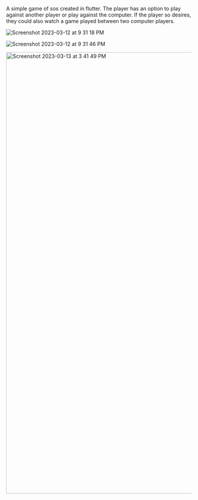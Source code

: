 A simple game of sos created in flutter. The player has an option to play against another player or play against the computer. If the player so desires, they could also watch a game played between two computer players. 

![Screenshot 2023-03-12 at 9 31 18 PM](https://user-images.githubusercontent.com/30447344/224595018-00860c80-268d-4066-af22-08c9abfcad6e.png)

![Screenshot 2023-03-12 at 9 31 46 PM](https://user-images.githubusercontent.com/30447344/224595054-8a40b81e-e27d-4e34-adbb-9fb1acb2e5df.png)

<img width="1195" alt="Screenshot 2023-03-13 at 3 41 49 PM" src="https://user-images.githubusercontent.com/30447344/224827442-6c1c3550-3b78-41a3-a996-c61da7fafb71.png">
